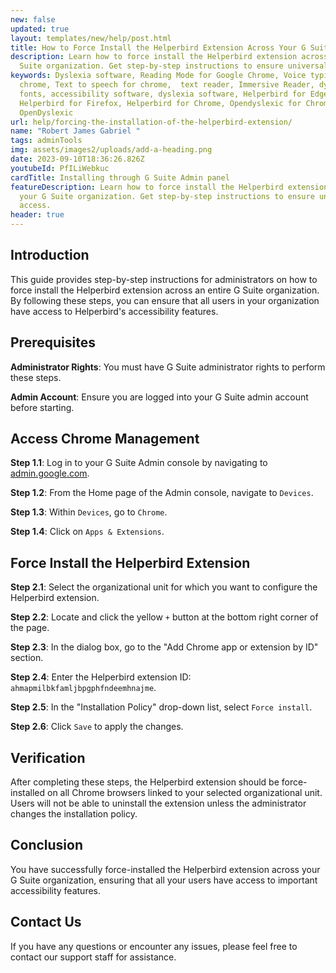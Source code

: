 ```yaml
---
new: false
updated: true
layout: templates/new/help/post.html
title: How to Force Install the Helperbird Extension Across Your G Suite Organization
description: Learn how to force install the Helperbird extension across your G
  Suite organization. Get step-by-step instructions to ensure universal access.
keywords: Dyslexia software, Reading Mode for Google Chrome, Voice typing for
  chrome, Text to speech for chrome,  text reader, Immersive Reader, dyslexia
  fonts, accessibility software, dyslexia software, Helperbird for Edge,
  Helperbird for Firefox, Helperbird for Chrome, Opendyslexic for Chrome,
  OpenDyslexic
url: help/forcing-the-installation-of-the-helperbird-extension/
name: "Robert James Gabriel "
tags: adminTools
img: assets/images2/uploads/add-a-heading.png
date: 2023-09-10T18:36:26.826Z
youtubeId: PfILiWebkuc
cardTitle: Installing through G Suite Admin panel
featureDescription: Learn how to force install the Helperbird extension across
  your G Suite organization. Get step-by-step instructions to ensure universal
  access.
header: true
---
```


## Introduction

This guide provides step-by-step instructions for administrators on how to force install the Helperbird extension across an entire G Suite organization. By following these steps, you can ensure that all users in your organization have access to Helperbird's accessibility features.

## Prerequisites

**Administrator Rights**: You must have G Suite administrator rights to perform these steps.

**Admin Account**: Ensure you are logged into your G Suite admin account before starting.


## Access Chrome Management

**Step 1.1**: Log in to your G Suite Admin console by navigating to [admin.google.com](https://admin.google.com/).

**Step 1.2**: From the Home page of the Admin console, navigate to `Devices`.

**Step 1.3**: Within `Devices`, go to `Chrome`.

**Step 1.4**: Click on `Apps & Extensions`.


## Force Install the Helperbird Extension

**Step 2.1**: Select the organizational unit for which you want to configure the Helperbird extension.

**Step 2.2**: Locate and click the yellow `+` button at the bottom right corner of the page.

**Step 2.3**: In the dialog box, go to the "Add Chrome app or extension by ID" section.

**Step 2.4**: Enter the Helperbird extension ID: `ahmapmilbkfamljbpgphfndeemhnajme`.

**Step 2.5**: In the "Installation Policy" drop-down list, select `Force install`.

**Step 2.6**: Click `Save` to apply the changes.


## Verification

After completing these steps, the Helperbird extension should be force-installed on all Chrome browsers linked to your selected organizational unit. Users will not be able to uninstall the extension unless the administrator changes the installation policy.

## Conclusion

You have successfully force-installed the Helperbird extension across your G Suite organization, ensuring that all your users have access to important accessibility features.

## Contact Us

If you have any questions or encounter any issues, please feel free to contact our support staff for assistance.
